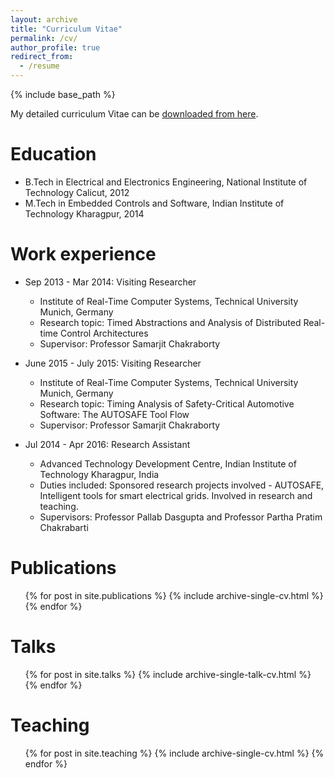 ```yaml
---
layout: archive
title: "Curriculum Vitae"
permalink: /cv/
author_profile: true
redirect_from:
  - /resume
---
```


{% include base_path %}

My detailed curriculum Vitae can be [downloaded from here](http://sajid-mohamed.github.io/files/CV_SMohamed.pdf).

Education
======
* B.Tech in Electrical and Electronics Engineering, National Institute of Technology Calicut, 2012
* M.Tech in Embedded Controls and Software, Indian Institute of Technology Kharagpur, 2014

Work experience
======
* Sep 2013 - Mar 2014: Visiting Researcher
  * Institute of Real-Time Computer Systems, Technical University Munich, Germany
  * Research topic: Timed Abstractions and Analysis of Distributed Real-time Control Architectures
  * Supervisor: Professor Samarjit Chakraborty

* June 2015 - July 2015: Visiting Researcher
  * Institute of Real-Time Computer Systems, Technical University Munich, Germany
  * Research topic: Timing Analysis of Safety-Critical Automotive Software: The AUTOSAFE Tool Flow
  * Supervisor: Professor Samarjit Chakraborty

* Jul 2014 - Apr 2016: Research Assistant
  * Advanced Technology Development Centre, Indian Institute of Technology Kharagpur, India
  * Duties included: Sponsored research projects involved - AUTOSAFE, Intelligent tools for smart electrical grids. Involved in research and teaching.
  * Supervisors: Professor Pallab Dasgupta and Professor Partha Pratim Chakrabarti
  
Publications
======
  <ul>{% for post in site.publications %}
    {% include archive-single-cv.html %}
  {% endfor %}</ul>
  
Talks
======
  <ul>{% for post in site.talks %}
    {% include archive-single-talk-cv.html %}
  {% endfor %}</ul>
  
Teaching
======
  <ul>{% for post in site.teaching %}
    {% include archive-single-cv.html %}
  {% endfor %}</ul>
  
